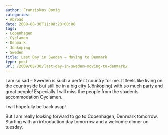 ```yaml
---
author: Franziskus Domig
categories:
- Abroad
date: 2009-08-30T11:08:23+00:00
tags:
- Copenhagen
- Cyclamen
- Denmark
- Jönköping
- Sweden
title: Last Day in Sweden – Moving to Denmark
type: post
url: /2009/08/30/last-day-in-sweden-moving-to-denmark/
---
```


I am so sad &#8211; Sweden is such a perfect country for me. It feels like living on the countryside but still be in a big city (Jönköping) with so much party and great people! Especially I will miss the people from the students accommodation Cyclamen.

I will hopefully be back asap!

But I am really looking forward to go to Copenhagen, Denmark tomorrow. Starting with an introduction day tomorrow and a welcome dinner on tuesday.
